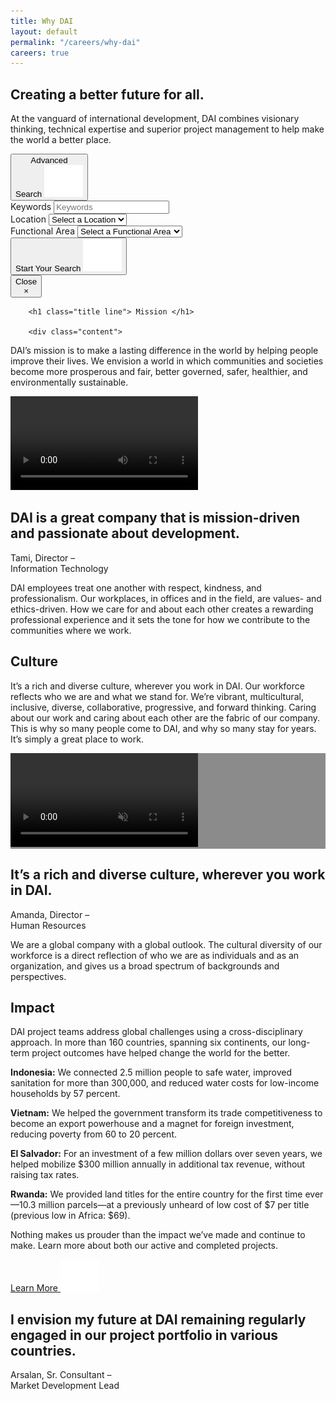 ```yaml
---
title: Why DAI
layout: default
permalink: "/careers/why-dai"
careers: true
---
```

<section class="hero why-dai">
<div class="container">
<div class="row">
<div class="col-md-11">
<h1 class="title line">
Creating a better future for all. 
</h1>
<p class="sub--title"> 
At the vanguard of international development, DAI combines visionary thinking, technical expertise and superior project management to help make the world a better place. 
</p>
</div>
</div>
</div>

<button id="advancedSearchBtn" class="btn btn-success btn-search">
Advanced <br>Search <img class="icon" src="assets/build/img/icons/arrow-button.svg" alt="Arrow icon">
</button> 

<div class="visible-lg visible-md">
<div class="form" id="careerSearchForm">
<div class="container-fluid">
<div class="row">
<div class="col-md-12" id="app">
<form action="search.html" method="GET">
<div class="form-group">
    <label for="keywords">Keywords</label>
    <input type="text" name="keywords" id="keywords" v-model="searchKeyword" placeholder="Keywords" class="form-control">
</div>
<div class="form-group">
    <label for="location">Location</label>
    <select v-model="searchLocation" :title="getLocations" id="location" name="location" class="form-control">
        <option value="" selected>Select a Location</option>
        <option v-for="location in locations" :value="location"> {{ location }} </option>
    </select>
</div>
<div class="form-group">
    <label for="searchFunctionalArea">Functional Area</label>
    <select v-model="searchFunctionalArea" :title="getFunctionalAreas" id="searchFunctionalArea" name="functional_area" class="form-control">
        <option value="" selected>Select a Functional Area</option>
        <option v-for="area in functionalAreas" :value="area"> {{ area }} </option>
    </select>
</div> 
<div class="form-group">
    <button type="submit" class="btn btn-success btn-block">
        Start Your Search <img src="assets/build/img/icons/arrow-button.svg" alt="Arrow icon">
    </button>
</div>
</form>
</div>
</div>
</div>
<button id="close-form" class="close">
<div class="sr-only">Close</div>
&times;
</button>
</div>    </div>

</section><section class="split-three">
<div class="container ">
<div class="row">

        <h1 class="title line"> Mission </h1>
    
        <div class="content">
<p>DAI’s mission is to make a lasting difference in the world by helping people improve their lives. We envision a world in which communities and societies become more prosperous and fair, better governed, safer, healthier, and environmentally sustainable.</p>                </div>
    

<!-- Image & Video -->
<div class="image image--1" style="background: url('assets/build/img/split-three/bg-01.jpg') no-repeat center center / cover;"></div>

<div class="video">
<video autoplay="autoplay" loop="loop">
    <source src="https://s3.amazonaws.com/dai-assets/videos/mission.mp4" type="video/mp4" /> 
    <source src="https://s3.amazonaws.com/dai-assets/videos/mission.webm" type="video/webm" /> 
    Your browser does not support HTML5 video.
</video>
</div>


    
</div>
</div>
</section><section class="quote-image">
<div class="container">
<div class="row">

<div class="image"></div>

<div class="content">
<div class="content--title">
<h1 class="quote">DAI is a great company that is mission-driven and passionate about development.</h1>
<p class="by">Tami, Director – <br class="hidden-xs">Information Technology</p>
</div>
<div class="content--box">
<p>
    DAI employees treat one another with respect, kindness, and professionalism. Our workplaces, in offices and in the field, are values- and ethics-driven. How we care for and about each other creates a rewarding professional experience and it sets the tone for how we contribute to the communities where we work.
</p>
</div>
</div>
</div>
</div>
</section><section class="content--full grey">
<div class="container">
<div class="row">
<div class="col-md-8 content--container">
<h1 class="title line">Culture</h1>
<div class="copy">
<p>It’s a rich and diverse culture, wherever you work in DAI. Our workforce reflects who we are and what we stand for. We’re vibrant, multicultural, inclusive, diverse, collaborative, progressive, and forward thinking. Caring about our work and caring about each other are the fabric of our company. This is why so many people come to DAI, and why so many stay for years. It’s simply a great place to work.</p> 
</div>
</div>
</div>
</div>
</section><section class="banner--video" style="background: linear-gradient(rgba(0, 0, 0, 0.45), rgba(0, 0, 0, 0.45)), url('assets/build/img/videos/why-dai.jpg') no-repeat center center / cover;">
<video autoplay muted>
<source src="https://s3.amazonaws.com/dai-assets/videos/banner/why-dai.mp4" type="video/mp4">
</video>
</section><section class="quote-content ">
<div class="container">
<div class="row">
<div class="col-md-5">
<div class="content--title quote-mark quote-mark--3">
                        <h1 class="quote"> It’s a rich and diverse culture, wherever you work in DAI. </h1>
                                            <p class="by"> Amanda, Director – <br class='hidden-xs'>Human Resources </p>
                </div>
</div>
<div class="col-md-7">
            <div class="content--box ">
                        <p>We are a global company with a global outlook.  The cultural diversity of our workforce is a direct reflection of who we are as individuals and as an organization, and gives us a broad spectrum of backgrounds and perspectives.</p>                                                        </div>
</div>
</div>
</div>
</section><section class="impact">
<div class="container">

<div class="row">
<div class="content">
<div class="content--title">
<h1 class="title line">Impact</h1>
</div>
</div>
<div class="image hidden-sm hidden-xs"></div>
</div>

<div class="row">
<div class="stats-container">
<div class="box">
<p>DAI project teams address global challenges using a cross-disciplinary approach. In more than 160 countries, spanning six continents, our long-term project outcomes have helped change the world for the better.</p>
</div>
<p><strong>Indonesia:</strong> We connected 2.5 million people to safe water, improved sanitation for more than 300,000, and reduced water costs for low-income households by 57 percent.</p>
<p><strong>Vietnam:</strong> We helped the government transform its trade competitiveness to become an export powerhouse and a magnet for foreign investment, reducing poverty from 60 to 20 percent.</p>
<p><strong>El Salvador:</strong> For an investment of a few million dollars over seven years, we helped mobilize $300 million annually in additional tax revenue, without raising tax rates.</p>
<p><strong>Rwanda:</strong> We provided land titles for the entire country for the first time ever—10.3 million parcels—at a previously unheard of low cost of $7 per title (previous low in Africa: $69).</p>
<p>Nothing makes us prouder than the impact we’ve made and continue to make. Learn more about both our active and completed projects.</p>
<a href="https://www.dai.com/our-work/the-projects" class="btn btn-primary" target="_blank">Learn More <img class="icon" src="assets/build/img/icons/arrow-button.svg" alt="Arrow icon"></a>
</div>
</div>

<div class="row quote-container">
<div class="col-lg-5 col-md-6">
<div class="quote--title">
<h1 class="quote">I envision my future at DAI remaining regularly engaged in our project portfolio in various countries.</h1>
<p class="by">Arsalan, Sr. Consultant – <br class="hidden-xs">Market Development Lead</p>
</div>
</div>
<div class="col-lg-6 col-lg-offset-1 col-md-6">
<div class="quote--image"></div>
</div>
</div>

</div>
</section>